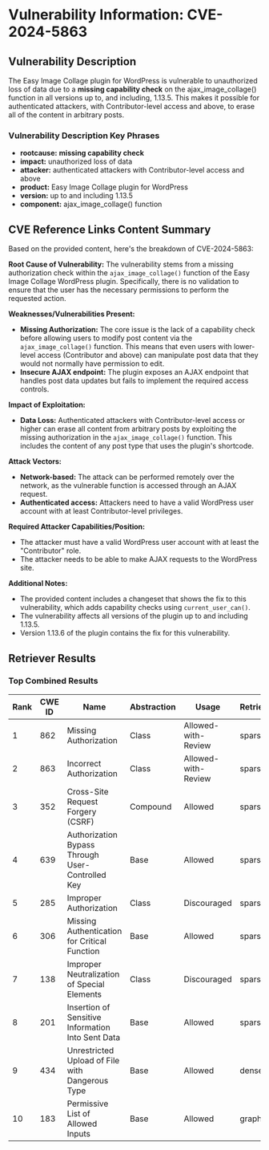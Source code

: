 # Vulnerability Information: CVE-2024-5863

## Vulnerability Description
The Easy Image Collage plugin for WordPress is vulnerable to unauthorized loss of data due to a **missing capability check** on the ajax_image_collage() function in all versions up to, and including, 1.13.5. This makes it possible for authenticated attackers, with Contributor-level access and above, to erase all of the content in arbitrary posts.

### Vulnerability Description Key Phrases
- **rootcause:** **missing capability check**
- **impact:** unauthorized loss of data
- **attacker:** authenticated attackers with Contributor-level access and above
- **product:** Easy Image Collage plugin for WordPress
- **version:** up to and including 1.13.5
- **component:** ajax_image_collage() function

## CVE Reference Links Content Summary
Based on the provided content, here's the breakdown of CVE-2024-5863:

**Root Cause of Vulnerability:**
The vulnerability stems from a missing authorization check within the `ajax_image_collage()` function of the Easy Image Collage WordPress plugin. Specifically, there is no validation to ensure that the user has the necessary permissions to perform the requested action.

**Weaknesses/Vulnerabilities Present:**
- **Missing Authorization:** The core issue is the lack of a capability check before allowing users to modify post content via the `ajax_image_collage()` function. This means that even users with lower-level access (Contributor and above) can manipulate post data that they would not normally have permission to edit.
- **Insecure AJAX endpoint:** The plugin exposes an AJAX endpoint that handles post data updates but fails to implement the required access controls.

**Impact of Exploitation:**
- **Data Loss:** Authenticated attackers with Contributor-level access or higher can erase all content from arbitrary posts by exploiting the missing authorization in the `ajax_image_collage()` function. This includes the content of any post type that uses the plugin's shortcode.

**Attack Vectors:**
- **Network-based:** The attack can be performed remotely over the network, as the vulnerable function is accessed through an AJAX request.
- **Authenticated access:** Attackers need to have a valid WordPress user account with at least Contributor-level privileges.

**Required Attacker Capabilities/Position:**
-  The attacker must have a valid WordPress user account with at least the "Contributor" role.
- The attacker needs to be able to make AJAX requests to the WordPress site.

**Additional Notes:**
- The provided content includes a changeset that shows the fix to this vulnerability, which adds capability checks using `current_user_can()`.
- The vulnerability affects all versions of the plugin up to and including 1.13.5.
- Version 1.13.6 of the plugin contains the fix for this vulnerability.

## Retriever Results

### Top Combined Results

| Rank | CWE ID | Name | Abstraction | Usage  | Retrievers | Individual Scores |
|------|--------|------|-------------|-------|------------|-------------------|
| 1 | 862 | Missing Authorization | Class | Allowed-with-Review | sparse | 0.419 |
| 2 | 863 | Incorrect Authorization | Class | Allowed-with-Review | sparse | 0.406 |
| 3 | 352 | Cross-Site Request Forgery (CSRF) | Compound | Allowed | sparse | 0.405 |
| 4 | 639 | Authorization Bypass Through User-Controlled Key | Base | Allowed | sparse | 0.368 |
| 5 | 285 | Improper Authorization | Class | Discouraged | sparse | 0.367 |
| 6 | 306 | Missing Authentication for Critical Function | Base | Allowed | sparse | 0.365 |
| 7 | 138 | Improper Neutralization of Special Elements | Class | Discouraged | sparse | 0.355 |
| 8 | 201 | Insertion of Sensitive Information Into Sent Data | Base | Allowed | sparse | 0.350 |
| 9 | 434 | Unrestricted Upload of File with Dangerous Type | Base | Allowed | dense | 0.457 |
| 10 | 183 | Permissive List of Allowed Inputs | Base | Allowed | graph | 0.002 |

